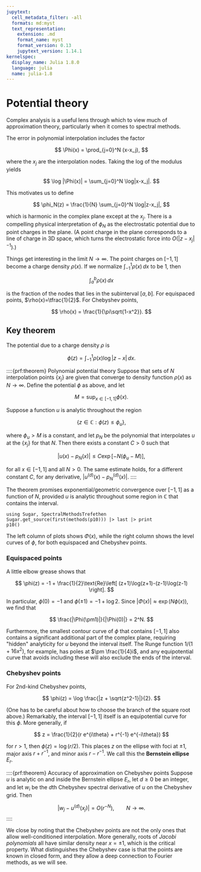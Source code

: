 ```yaml
---
jupytext:
  cell_metadata_filter: -all
  formats: md:myst
  text_representation:
    extension: .md
    format_name: myst
    format_version: 0.13
    jupytext_version: 1.14.1
kernelspec:
  display_name: Julia 1.8.0
  language: julia
  name: julia-1.8
---
```


# Potential theory

Complex analysis is a useful lens through which to view much of approximation theory, particularly when it comes to spectral methods.

The error in polynomial interpolation includes the factor

$$
\Phi(x) = \prod_{j=0}^N (x-x_j), 
$$

where the $x_j$ are the interpolation nodes. Taking the log of the modulus yields

$$
\log |\Phi(x)| = \sum_{j=0}^N \log|x-x_j|.  
$$

This motivates us to define 

$$
\phi_N(z) = \frac{1}{N} \sum_{j=0}^N \log|z-x_j|,  
$$

which is harmonic in the complex plane except at the $x_j$. There is a compelling physical interpretation of $\phi_N$ as the electrostatic potential due to point charges in the plane. (A point charge in the plane corresponds to a line of charge in 3D space, which turns the electrostatic force into $O(|z-x_j|^{-1}$).) 

Things get interesting in the limit $N\to \infty$. The point charges on $[-1,1]$ become a charge density $\rho(x)$. If we normalize $\int_{-1}^1 \rho(x)\, dx$ to be 1, then 

$$
\int_a^b \rho(x)\, dx
$$

is the fraction of the nodes that lies in the subinterval $[a,b]$. For equispaced points, $\rho(x)=\tfrac{1}{2}$. For Chebyshev points, 

$$
\rho(x) = \frac{1}{\pi\sqrt{1-x^2}}. 
$$

## Key theorem

The potential due to a charge density $\rho$ is 

$$
\phi(z) = \int_{-1}^1 \rho(x)\log|z-x|\, dx. 
$$

::::{prf:theorem} Polynomial potential theory
Suppose that sets of $N$ interpolation points $\{x_j\}$ are given that converge to density function $\rho(x)$ as $N\to \infty$. Define the potential $\phi$ as above, and let 

$$
M = \sup_{x\in[-1,1]} \phi(x).
$$

Suppose a function $u$ is analytic throughout the region 

$$
\left\{ z\in \mathbb{C}: \phi(z) \le \phi_u \right\}, 
$$

where $\phi_u > M$ is a constant, and let $p_N$ be the polynomial that interpolates $u$ at the $\{x_j\}$ for that $N$. Then there exists a constant $C>0$ such that

$$
|u(x) - p_N(x)| \le C \exp\left[ -N(\phi_u-M) \right], 
$$

for all $x\in[-1,1]$ and all $N>0$. The same estimate holds, for a different constant $C$, for any derivative, $|u^{(d)}(x) - p_N^{(d)}(x)|$. 
::::

The theorem promises exponential/geometric convergence over $[-1,1]$ as a function of $N$, provided $u$ is analytic throughout some region in $\mathbb{C}$ that contains the interval. 

```{code-cell} julia
using Sugar, SpectralMethodsTrefethen
Sugar.get_source(first(methods(p10))) |> last |> print
p10()
```

The left column of plots shows $\Phi(x)$, while the right column shows the level curves of $\phi$, for both equispaced and Chebyshev points.

### Equispaced points

A little elbow grease shows that 

$$
\phi(z) = -1 + \frac{1}{2}\text{Re}\left[ (z+1)\log(z+1)-(z-1)\log(z-1) \right]. 
$$

In particular, $\phi(0)=-1$ and $\phi(\pm1) = -1 + \log 2$. Since $|\Phi(x)|\approx \exp\bigl(N\phi(x)\bigr)$, we find that

$$
\frac{|\Phi(\pm1)|}{|\Phi(0)|} = 2^N. 
$$

Furthermore, the smallest contour curve of $\phi$ that contains $[-1,1]$ also contains a significant additional part of the complex plane, requiring "hidden" analyticity for $u$ beyond the interval itself. The Runge function $1/(1+16x^2)$, for example, has poles at $\pm \frac{1}{4}i$, and any equipotential curve that avoids including these will also exclude the ends of the interval. 

### Chebyshev points

For 2nd-kind Chebyshev points,

$$
\phi(z) = \log \frac{|z + \sqrt{z^2-1}|}{2}. 
$$

(One has to be careful about how to choose the branch of the square root above.) Remarkably, the interval $[-1,1]$ itself is an equipotential curve for this $\phi$. More generally, if 

$$
z = \frac{1}{2}(r e^{i\theta} + r^{-1} e^{-i\theta}) 
$$

for $r > 1$, then $\phi(z) = \log(r/2)$. This places $z$ on the ellipse with foci at $\pm 1$, major axis $r+r^{-1}$, and minor axis $r-r^{-1}$. We call this the **Bernstein ellipse** $E_r$. 

::::{prf:theorem} Accuracy of approximation on Chebyshev points
Suppose $u$ is analytic on and inside the Bernstein ellipse $E_r$, let $d\ge 0$ be an integer, and let $w_i$ be the $d$th Chebyshev spectral derivative of $u$ on the Chebyshev grid. Then 

$$
\left|w_j - u^{(d)}(x_j)\right| = O(r^{-N}), \qquad N\to \infty. 
$$
::::

We close by noting that the Chebyshev points are not the only ones that allow well-conditioned interpolation. More generally, roots of *Jacobi polynomials* all have similar density near $x=\pm 1$, which is the critical property. What distinguishes the Chebyshev case is that the points are known in closed form, and they allow a deep connection to Fourier methods, as we will see.